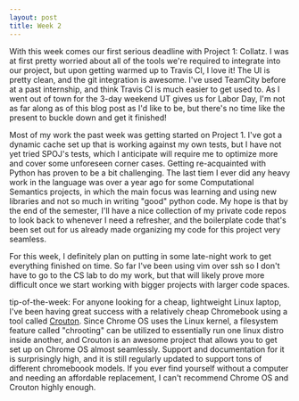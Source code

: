 ```yaml
---
layout: post
title: Week 2
---
```


With this week comes our first serious deadline with Project 1: Collatz. I was at first pretty worried about all of the tools we're required to integrate into our project, but upon getting warmed up to Travis CI, I love it! The UI is pretty clean, and the git integration is awesome. I've used TeamCity before at a past internship, and think Travis CI is much easier to get used to. As I went out of town for the 3-day weekend UT gives us for Labor Day, I'm not as far along as of this blog post as I'd like to be, but there's no time like the present to buckle down and get it finished!

Most of my work the past week was getting started on Project 1. I've got a dynamic cache set up that is working against my own tests, but I have not yet tried SPOJ's tests, which I anticipate will require me to optimize more and cover some unforeseen corner cases. Getting re-acquainted with Python has proven to be a bit challenging. The last tiem I ever did any heavy work in the language was over a year ago for some Computational Semantics projects, in which the main focus was learning and using new libraries and not so much in writing "good" python code. My hope is that by the end of the semester, I'll have a nice collection of my private code repos to look back to whenever I need a refresher, and the boilerplate code that's been set out for us already made organizing my code for this project very seamless. 

For this week, I definitely plan on putting in some late-night work to get everything finished on time. So far I've been using vim over ssh so I don't have to go to the CS lab to do my work, but that will likely prove more difficult once we start working with bigger projects with larger code spaces.

tip-of-the-week: 
For anyone looking for a cheap, lightweight Linux laptop, I've been having great success with a relatively cheap Chromebook using a tool called [Crouton](https://github.com/dnschneid/crouton). Since Chrome OS uses the Linux kernel, a filesystem feature called "chrooting" can be utilized to essentially run one linux distro inside another, and Crouton is an awesome project that allows you to get set up on Chrome OS almost seamlessly. Support and documentation for it is surprisingly high, and it is still regularly updated to support tons of different chromeboook models. If you ever find yourself without a computer and needing an affordable replacement, I can't recommend Chrome OS and Crouton highly enough.
